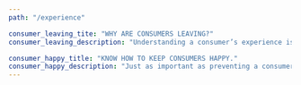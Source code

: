 ```yaml
---
path: "/experience"

consumer_leaving_tite: "WHY ARE CONSUMERS LEAVING?"
consumer_leaving_description: "Understanding a consumer’s experience is pivotal to increasing your bottom line.Metrical’s intelligent surveys feed the conversion engine with critical data about why your consumers behave the way they do, and more importantly, why they leave. This data helps mold and shape your messaging so it speaks to each and every consumer."

consumer_happy_title: "KNOW HOW TO KEEP CONSUMERS HAPPY."
consumer_happy_description: "Just as important as preventing a consumer from leaving is making sure they come back again and again. The experience data and analytics that Metrical provides enables you to make both near and long-term decisions to build loyal, repeat customers."
---
```

